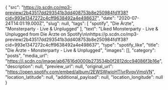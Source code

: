 {
  "src": "https://p.scdn.co/mp3-preview/2b43517dd293541b3dd408753b8e250984fd1f38?cid=993e1347272c4cff9638492a4e498637",
  "date": "2020-07-24T14:01:19.000Z",
  "slug": null,
  "tags": [
    "spotify",
    "Die Ärzte",
    "Monsterparty - Live & Unplugged"
  ],
  "text": "Liked Monsterparty - Live & Unplugged from Die Ärzte on Spotify\n\nhttps://p.scdn.co/mp3-preview/2b43517dd293541b3dd408753b8e250984fd1f38?cid=993e1347272c4cff9638492a4e498637",
  "type": "spotify_like",
  "title": "Die Ärzte - Monsterparty - Live & Unplugged",
  "images": [],
  "category": "posts",
  "media_url": "https://i.scdn.co/image/ab67616d0000b273534b0f2812dcc94086f3b16e",
  "description": null,
  "preview_url": null,
  "original_url": "https://open.spotify.com/embed/album/2EWSWwioHTIvrRvqyVmqVN",
  "location_latitude": null,
  "additional_payload": null,
  "location_longitude": null
}